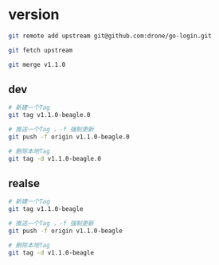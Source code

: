 # version

<!-- https://github.com/drone/go-login -->

```bash
git remote add upstream git@github.com:drone/go-login.git

git fetch upstream

git merge v1.1.0
```



## dev

```bash
# 新建一个Tag
git tag v1.1.0-beagle.0

# 推送一个Tag ，-f 强制更新
git push -f origin v1.1.0-beagle.0

# 删除本地Tag
git tag -d v1.1.0-beagle.0
```

## realse

```bash
# 新建一个Tag
git tag v1.1.0-beagle

# 推送一个Tag ，-f 强制更新
git push -f origin v1.1.0-beagle

# 删除本地Tag
git tag -d v1.1.0-beagle
```
